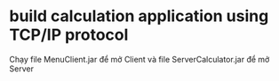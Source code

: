 # build calculation application using TCP/IP protocol

Chạy file MenuClient.jar để mở Client và file ServerCalculator.jar để mở Server

